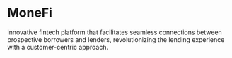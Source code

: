 # MoneFi
innovative fintech platform that facilitates seamless connections between prospective borrowers and lenders, revolutionizing the lending experience with a customer-centric approach.
